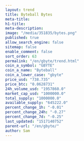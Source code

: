 ```yaml
---
layout: trend
title: Byteball Bytes
meta-title: 
h1-title: 
meta-description: 
image: "/media/351835/bytes.png"
published: true
allow_search_engine: false
sitemap: false
enable_comment: false
sort_order: 63
permalink: "/en/gbyte/trend.html"
coin_a_symbol: "GBYTE"
coin_a_name: "Byteball"
coin_a_lower_case: "gbyte"
price_usd: "738.735"
price_btc: "0.0628731"
24h_volume_usd: "1957860.0"
market_cap_usd: "1000000.0"
total_supply: "1000000.0"
available_supply: "645222.0"
percent_change_1h: "-0.01"
percent_change_24h: "-0.27"
percent_change_7d: "-0.25"
last_updated: "1517140752"
parent-url: "/en/gbyte/"
author: Sam
---
```


